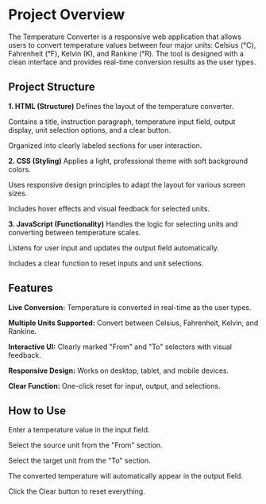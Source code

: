 # Project Overview
The Temperature Converter is a responsive web application that allows users to convert temperature values between four major units: Celsius (°C), Fahrenheit (°F), Kelvin (K), and Rankine (°R). The tool is designed with a clean interface and provides real-time conversion results as the user types.

## Project Structure
**1. HTML (Structure)**
Defines the layout of the temperature converter.

Contains a title, instruction paragraph, temperature input field, output display, unit selection options, and a clear button.

Organized into clearly labeled sections for user interaction.



**2. CSS (Styling)**
Applies a light, professional theme with soft background colors.

Uses responsive design principles to adapt the layout for various screen sizes.

Includes hover effects and visual feedback for selected units.



**3. JavaScript (Functionality)**
Handles the logic for selecting units and converting between temperature scales.

Listens for user input and updates the output field automatically.

Includes a clear function to reset inputs and unit selections.



## Features
**Live Conversion:** Temperature is converted in real-time as the user types.

**Multiple Units Supported:** Convert between Celsius, Fahrenheit, Kelvin, and Rankine.

**Interactive UI:** Clearly marked "From" and "To" selectors with visual feedback.

**Responsive Design:** Works on desktop, tablet, and mobile devices.

**Clear Function:** One-click reset for input, output, and selections.



## How to Use
Enter a temperature value in the input field.

Select the source unit from the "From" section.

Select the target unit from the "To" section.

The converted temperature will automatically appear in the output field.

Click the Clear button to reset everything.

